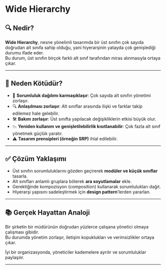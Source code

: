 # Wide Hierarchy

## 🔍 Nedir?

**Wide Hierarchy**, nesne yönelimli tasarımda bir üst sınıfın çok sayıda doğrudan alt sınıfa sahip olduğu, yani hiyerarşinin yatayda çok genişlediği durumu ifade eder.  
Bu durum, üst sınıfın birçok farklı alt sınıf tarafından miras alınmasıyla ortaya çıkar.

---

## 🚫 Neden Kötüdür?

- 🧩 **Sorumluluk dağılımı karmaşıklaşır**: Çok sayıda alt sınıfın yönetimi zorlaşır.
- 🔍 **Anlaşılması zorlaşır**: Alt sınıflar arasında ilişki ve farklar takip edilemez hale gelebilir.
- 🛠️ **Bakım zorlaşır**: Üst sınıfta yapılacak değişikliklerin etkisi büyük olur.
- 📉 **Yeniden kullanım ve genişletilebilirlik kısıtlanabilir**: Çok fazla alt sınıf yönetmek güçlük yaratır.
- ⚠️ **Tasarım prensipleri (örneğin SRP)** ihlal edilebilir.

---

## ✅ Çözüm Yaklaşımı

- Üst sınıfın sorumluluklarını gözden geçirerek **modüler ve küçük sınıflar** tasarla.
- Alt sınıfları anlamlı gruplara bölerek **ara soyutlamalar** ekle.
- Gerektiğinde kompozisyon (composition) kullanarak sorumlulukları dağıt.
- Hiyerarşi yapısını sadeleştirmek için **design pattern**’lerden yararlan.

---

## 📚 Gerçek Hayattan Analoji

Bir şirketin bir müdürünün doğrudan yüzlerce çalışana yönetici olmaya çalışması gibidir.  
Bu durumda yönetim zorlaşır, iletişim kopuklukları ve verimsizlikler ortaya çıkar.

İyi bir organizasyonda, yöneticiler kademelere ayrılır ve sorumluluklar paylaşılır.

---
